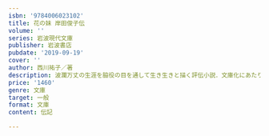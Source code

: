 ```yaml
---
isbn: '9784006023102'
title: 花の妹 岸田俊子伝
volume: ''
series: 岩波現代文庫
publisher: 岩波書店
pubdate: '2019-09-19'
cover: ''
author: 西川祐子／著
description: 波瀾万丈の生涯を脇役の目を通して生き生きと描く評伝小説．文庫化にあたり詳細な注を付した．
price: '1460'
genre: 文庫
target: 一般
format: 文庫
content: 伝記

---
```

